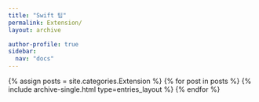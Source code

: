 ```yaml
---
title: "Swift 팁"
permalink: Extension/
layout: archive

author-profile: true
sidebar:
  nav: "docs"
---
```


{% assign posts = site.categories.Extension %}
{% for post in posts %}
  {% include archive-single.html type=entries_layout %}
{% endfor %}
